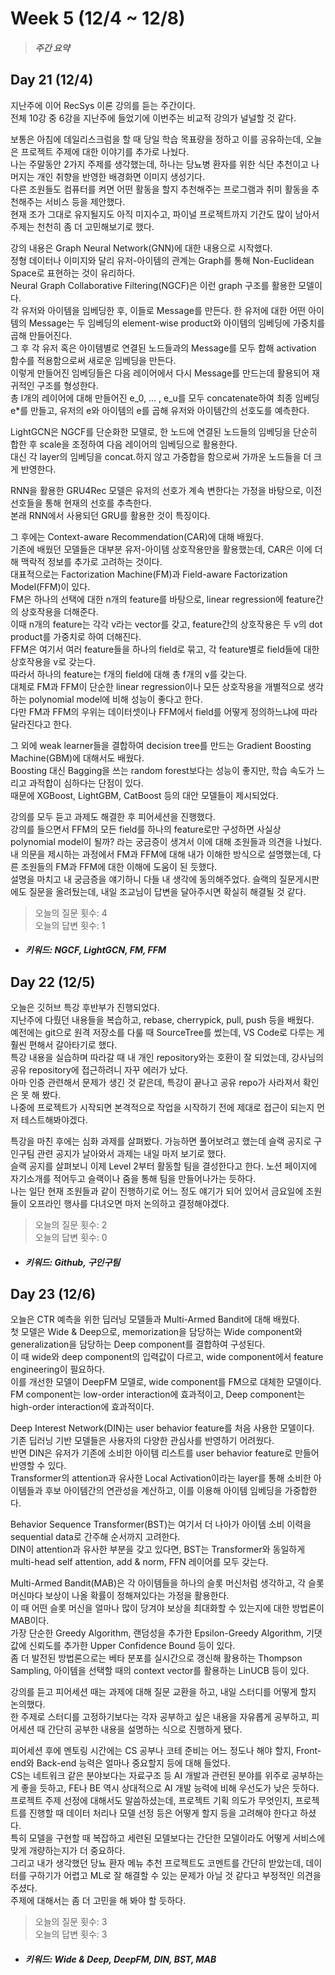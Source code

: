 Week 5 (12/4 ~ 12/8)
===
>  ##### 주간 요약
>  

Day 21 (12/4)
---
지난주에 이어 RecSys 이론 강의를 듣는 주간이다.  
전체 10강 중 6강을 지난주에 들었기에 이번주는 비교적 강의가 널널할 것 같다.  

보통은 아침에 데일리스크럼을 할 때 당일 학습 목표량을 정하고 이를 공유하는데, 오늘은 프로젝트 주제에 대한 이야기를 추가로 나눴다.  
나는 주말동안 2가지 주제를 생각했는데, 하나는 당뇨병 환자를 위한 식단 추천이고 나머지는 개인 취향을 반영한 배경화면 이미지 생성기다.  
다른 조원들도 컴퓨터를 켜면 어떤 활동을 할지 추천해주는 프로그램과 취미 활동을 추천해주는 서비스 등을 제안했다.  
현재 조가 그대로 유지될지도 아직 미지수고, 파이널 프로젝트까지 기간도 많이 남아서 주제는 천천히 좀 더 고민해보기로 했다.  

강의 내용은 Graph Neural Network(GNN)에 대한 내용으로 시작했다.  
정형 데이터나 이미지와 달리 유저-아이템의 관계는 Graph를 통해 Non-Euclidean Space로 표현하는 것이 유리하다.  
Neural Graph Collaborative Filtering(NGCF)은 이런 graph 구조를 활용한 모델이다.  
각 유저와 아이템을 임베딩한 후, 이들로 Message를 만든다. 한 유저에 대한 어떤 아이템의 Message는 두 임베딩의 element-wise product와 아이템의 임베딩에 가중치를 곱해 만들어진다.  
그 후 각 유저 혹은 아이템별로 연결된 노드들과의 Message를 모두 합해 activation 함수를 적용함으로써 새로운 임베딩을 만든다.  
이렇게 만들어진 임베딩들은 다음 레이어에서 다시 Message를 만드는데 활용되어 재귀적인 구조를 형성한다.  
총 l개의 레이어에 대해 만들어진 e_0, ... , e_u를 모두 concatenate하여 최종 임베딩 e*를 만들고, 유저의 e와 아이템의 e를 곱해 유저와 아이템간의 선호도를 예측한다.  

LightGCN은 NGCF를 단순화한 모델로, 한 노드에 연결된 노드들의 임베딩을 단순히 합한 후 scale을 조정하여 다음 레이어의 임베딩으로 활용한다.  
대신 각 layer의 임베딩을 concat.하지 않고 가중합을 함으로써 가까운 노드들을 더 크게 반영한다.  

RNN을 활용한 GRU4Rec 모델은 유저의 선호가 계속 변한다는 가정을 바탕으로, 이전 선호들을 통해 현재의 선호를 추측한다.  
본래 RNN에서 사용되던 GRU를 활용한 것이 특징이다.  

그 후에는 Context-aware Recommendation(CAR)에 대해 배웠다.  
기존에 배웠던 모델들은 대부분 유저-아이템 상호작용만을 활용했는데, CAR은 이에 더해 맥락적 정보를 추가로 고려하는 것이다.  
대표적으로는 Factorization Machine(FM)과 Field-aware Factorization Model(FFM)이 있다.  
FM은 하나의 선택에 대한 n개의 feature를 바탕으로, linear regression에 feature간의 상호작용을 더해준다.  
이때 n개의 feature는 각각 v라는 vector를 갖고, feature간의 상호작용은 두 v의 dot product를 가중치로 하여 더해진다.  
FFM은 여기서 여러 feature들을 하나의 field로 묶고, 각 feature별로 field들에 대한 상호작용을 v로 갖는다.  
따라서 하나의 feature는 f개의 field에 대해 총 f개의 v를 갖는다.  
대체로 FM과 FFM이 단순한 linear regression이나 모든 상호작용을 개별적으로 생각하는 polynomial model에 비해 성능이 좋다고 한다.  
다만 FM과 FFM의 우위는 데이터셋이나 FFM에서 field를 어떻게 정의하느냐에 따라 달라진다고 한다.  

그 외에 weak learner들을 결합하여 decision tree를 만드는 Gradient Boosting Machine(GBM)에 대해서도 배웠다.  
Boosting 대신 Bagging을 쓰는 random forest보다는 성능이 좋지만, 학습 속도가 느리고 과적합이 심하다는 단점이 있다.  
때문에 XGBoost, LightGBM, CatBoost 등의 대안 모델들이 제시되었다.  

강의를 모두 듣고 과제도 해결한 후 피어세션을 진행했다.  
강의를 들으면서 FFM의 모든 field를 하나의 feature로만 구성하면 사실상 polynomial model이 될까? 라는 궁금증이 생겨서 이에 대해 조원들과 의견을 나눴다.  
내 의문을 제시하는 과정에서 FM과 FFM에 대해 내가 이해한 방식으로 설명했는데, 다른 조원들의 FM과 FFM에 대한 이해에 도움이 된 듯했다.  
설명을 마치고 내 궁금증을 얘기하니 다들 내 생각에 동의해주었다. 슬랙의 질문게시판에도 질문을 올려뒀는데, 내일 조교님이 답변을 달아주시면 확실히 해결될 것 같다.  

>  오늘의 질문 횟수: 4  
>  오늘의 답변 횟수: 1  

+ ##### 키워드: NGCF, LightGCN, FM, FFM

Day 22 (12/5)
---
오늘은 깃허브 특강 후반부가 진행되었다.  
지난주에 다뤘던 내용들을 복습하고, rebase, cherrypick, pull, push 등을 배웠다.  
예전에는 git으로 원격 저장소를 다룰 때 SourceTree를 썼는데, VS Code로 다루는 게 훨씬 편해서 갈아타기로 했다.  
특강 내용을 실습하며 따라갈 때 내 개인 repository와는 호환이 잘 되었는데, 강사님의 공유 repository에 접근하려니 자꾸 에러가 났다.  
아마 인증 관련해서 문제가 생긴 것 같은데, 특강이 끝나고 공유 repo가 사라져서 확인은 못 해 봤다.  
나중에 프로젝트가 시작되면 본격적으로 작업을 시작하기 전에 제대로 접근이 되는지 먼저 테스트해봐야겠다.  

특강을 마친 후에는 심화 과제를 살펴봤다. 가능하면 풀어보려고 했는데 슬랙 공지로 구인구팀 관련 공지가 날아와서 과제는 내일 마저 보기로 했다.  
슬랙 공지를 살펴보니 이제 Level 2부터 활동할 팀을 결성한다고 한다. 노션 페이지에 자기소개를 적어두고 슬랙이나 줌을 통해 팀을 만들어나가는 듯하다.  
나는 일단 현재 조원들과 같이 진행하기로 어느 정도 얘기가 되어 있어서 금요일에 조원들이 오프라인 행사를 다녀오면 마저 논의하고 결정해야겠다.  

>  오늘의 질문 횟수: 2  
>  오늘의 답변 횟수: 0  

+ ##### 키워드: Github, 구인구팀

Day 23 (12/6)
---
오늘은 CTR 예측을 위한 딥러닝 모델들과 Multi-Armed Bandit에 대해 배웠다.  
첫 모델은 Wide & Deep으로, memorization을 담당하는 Wide component와 generalization을 담당하는 Deep component를 결합하여 구성된다.  
이 때 wide와 deep component의 입력값이 다르고, wide component에서 feature engineering이 필요하다.  
이를 개선한 모델이 DeepFM 모델로, wide component를 FM으로 대체한 모델이다.  
FM component는 low-order interaction에 효과적이고, Deep component는 high-order interaction에 효과적이다.  

Deep Interest Network(DIN)는 user behavior feature를 처음 사용한 모델이다.  
기존 딥러닝 기반 모델들은 사용자의 다양한 관심사를 반영하기 어려웠다.  
반면 DIN은 유저가 기존에 소비한 아이템 리스트를 user behavior feature로 만들어 반영할 수 있다.  
Transformer의 attention과 유사한 Local Activation이라는 layer를 통해 소비한 아이템들과 후보 아이템간의 연관성을 계산하고, 이를 이용해 아이템 임베딩을 가중합한다.  

Behavior Sequence Transformer(BST)는 여기서 더 나아가 아이템 소비 이력을 sequential data로 간주해 순서까지 고려한다.  
DIN이 attention과 유사한 부분을 갖고 있다면, BST는 Transformer와 동일하게 multi-head self attention, add & norm, FFN 레이어를 모두 갖는다.  

Multi-Armed Bandit(MAB)은 각 아이템들을 하나의 슬롯 머신처럼 생각하고, 각 슬롯 머신마다 보상이 나올 확률이 정해져있다는 가정을 활용한다.  
이 때 어떤 슬롯 머신을 얼마나 많이 당겨야 보상을 최대화할 수 있는지에 대한 방법론이 MAB이다.  
가장 단순한 Greedy Algorithm, 랜덤성을 추가한 Epsilon-Greedy Algorithm, 기댓값에 신뢰도를 추가한 Upper Confidence Bound 등이 있다.  
좀 더 발전된 방법론으로는 베타 분포를 실시간으로 갱신해 활용하는 Thompson Sampling, 아이템을 선택할 때의 context vector를 활용하는 LinUCB 등이 있다.  

강의를 듣고 피어세션 때는 과제에 대해 질문 교환을 하고, 내일 스터디를 어떻게 할지 논의했다.  
한 주제로 스터디를 고정하기보다는 각자 공부하고 싶은 내용을 자유롭게 공부하고, 피어세션 때 간단히 공부한 내용을 설명하는 식으로 진행하게 됐다.  

피어세션 후에 멘토링 시간에는 CS 공부나 코테 준비는 어느 정도나 해야 할지, Front-end와 Back-end 능력은 얼마나 중요할지 등에 대해 들었다.  
CS는 네트워크 같은 분야보다는 자료구조 등 AI 개발과 관련된 분야를 위주로 공부하는 게 좋을 듯하고, FE나 BE 역시 상대적으로 AI 개발 능력에 비해 우선도가 낮은 듯하다.  
프로젝트 주제 선정에 대해서도 말씀하셨는데, 프로젝트 기획 의도가 무엇인지, 프로젝트를 진행할 때 데이터 처리나 모델 선정 등은 어떻게 할지 등을 고려해야 한다고 하셨다.  
특히 모델을 구현할 때 복잡하고 세련된 모델보다는 간단한 모델이라도 어떻게 서비스에 맞게 개량하는지가 더 중요하다.  
그리고 내가 생각했던 당뇨 환자 메뉴 추천 프로젝트도 코멘트를 간단히 받았는데, 데이터를 구하기가 어렵고 ML로 잘 해결할 수 있는 문제가 아닐 것 같다고 부정적인 의견을 주셨다.  
주제에 대해서는 좀 더 고민을 해 봐야 할 듯하다.  

>  오늘의 질문 횟수: 3  
>  오늘의 답변 횟수: 3  

+ ##### 키워드: Wide & Deep, DeepFM, DIN, BST, MAB
